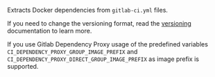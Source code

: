 Extracts Docker dependencies from `gitlab-ci.yml` files.

If you need to change the versioning format, read the [versioning](https://docs.renovatebot.com/modules/versioning/) documentation to learn more.

If you use Gitlab Dependency Proxy usage of the predefined variables `CI_DEPENDENCY_PROXY_GROUP_IMAGE_PREFIX` and `CI_DEPENDENCY_PROXY_DIRECT_GROUP_IMAGE_PREFIX` as image prefix is supported.
